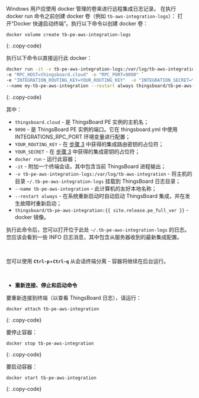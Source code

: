 Windows 用户应使用 docker 管理的卷来进行远程集成日志记录。
在执行 docker run 命令之前创建 docker 卷（例如 `tb-aws-integration-logs`）：
打开“Docker 快速启动终端”。执行以下命令以创建 docker 卷：

``` 
docker volume create tb-pe-aws-integration-logs
```
{: .copy-code}

执行以下命令以直接运行此 docker：

```bash
docker run -it -v tb-pe-aws-integration-logs:/var/log/tb-aws-integration `
-e "RPC_HOST=thingsboard.cloud" -e "RPC_PORT=9090" `
-e "INTEGRATION_ROUTING_KEY=YOUR_ROUTING_KEY"  -e "INTEGRATION_SECRET=YOUR_SECRET" `
--name my-tb-pe-aws-integration --restart always thingsboard/tb-pe-aws-integration:{{ site.release.pe_full_ver }}
```
{: .copy-code}

其中：

- `thingsboard.cloud` - 是 ThingsBoard PE 实例的主机名；
- `9090` - 是 ThingsBoard PE 实例的端口。它在 thingsboard.yml 中使用 INTEGRATIONS_RPC_PORT 环境变量进行配置；
- `YOUR_ROUTING_KEY` - 在 [步骤 3](/docs/user-guide/integrations/remote-integrations/#step-3-save-remote-integration-credentials) 中获得的集成路由密钥的占位符；
- `YOUR_SECRET` - 在 [步骤 3](/docs/user-guide/integrations/remote-integrations/#step-3-save-remote-integration-credentials) 中获得的集成密钥的占位符；
- `docker run` - 运行此容器；
- `-it` - 附加一个终端会话，其中包含当前 ThingsBoard 进程输出；
- `-v tb-pe-aws-integration-logs:/var/log/tb-aws-integration` - 将主机的目录 `~/.tb-pe-aws-integration-logs` 挂载到 ThingsBoard 日志目录；
- `--name tb-pe-aws-integration` - 此计算机的友好本地名称；
- `--restart always` - 在系统重新启动时自动启动 ThingsBoard 集成，并在发生故障时重新启动；
- `thingsboard/tb-pe-aws-integration:{{ site.release.pe_full_ver }}` - docker 镜像。

执行此命令后，您可以打开位于此处 `~/.tb-pe-aws-integration-logs` 的日志。您应该会看到一些 INFO 日志消息，其中包含从服务器收到的最新集成配置。

<br>

您可以使用 **`Ctrl-p`**+**`Ctrl-q`** 从会话终端分离 - 容器将继续在后台运行。

<br>

- **重新连接、停止和启动命令**

要重新连接到终端（以查看 ThingsBoard 日志），请运行：

```
docker attach tb-pe-aws-integration
```
{: .copy-code}

要停止容器：

```
docker stop tb-pe-aws-integration
```
{: .copy-code}

要启动容器：

```
docker start tb-pe-aws-integration
```
{: .copy-code}